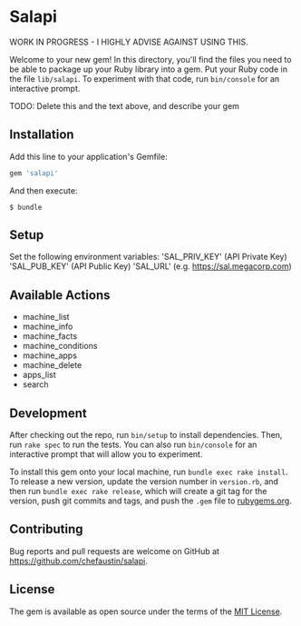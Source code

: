 # Salapi

WORK IN PROGRESS - I HIGHLY ADVISE AGAINST USING THIS.

Welcome to your new gem! In this directory, you'll find the files you need to be able to package up your Ruby library into a gem. Put your Ruby code in the file `lib/salapi`. To experiment with that code, run `bin/console` for an interactive prompt.

TODO: Delete this and the text above, and describe your gem

## Installation

Add this line to your application's Gemfile:

```ruby
gem 'salapi'
```

And then execute:

    $ bundle

## Setup

Set the following environment variables:
'SAL_PRIV_KEY' (API Private Key)
'SAL_PUB_KEY' (API Public Key)
'SAL_URL' (e.g. https://sal.megacorp.com)

## Available Actions

- machine_list
- machine_info
- machine_facts
- machine_conditions
- machine_apps
- machine_delete
- apps_list
- search

## Development

After checking out the repo, run `bin/setup` to install dependencies. Then, run `rake spec` to run the tests. You can also run `bin/console` for an interactive prompt that will allow you to experiment.

To install this gem onto your local machine, run `bundle exec rake install`. To release a new version, update the version number in `version.rb`, and then run `bundle exec rake release`, which will create a git tag for the version, push git commits and tags, and push the `.gem` file to [rubygems.org](https://rubygems.org).

## Contributing

Bug reports and pull requests are welcome on GitHub at https://github.com/chefaustin/salapi.

## License

The gem is available as open source under the terms of the [MIT License](https://opensource.org/licenses/MIT).
